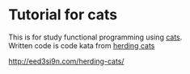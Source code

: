 # Tutorial for cats

This is for study functional programming using [cats](https://typelevel.org/cats/).  
Written code is code kata from [herding cats]()

http://eed3si9n.com/herding-cats/